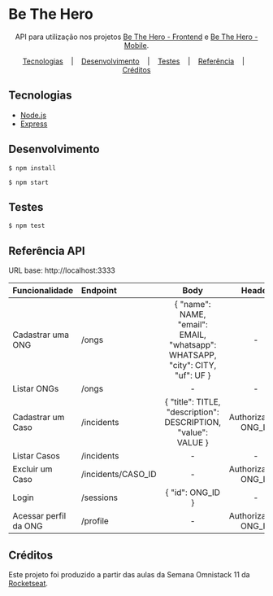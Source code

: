<h1>Be The Hero</h1>

<div align="center">
    <p>
        API para utilização nos projetos <a href="https://github.com/amandabezerra/be-the-hero-frontend">Be The Hero - Frontend</a> e <a href="https://github.com/amandabezerra/be-the-hero-mobile">Be The Hero - Mobile</a>.
    </p>
    <div>
        <a href="#tecnologias">Tecnologias</a>
        &nbsp;&nbsp;&nbsp;|&nbsp;&nbsp;&nbsp;
        <a href="#desenvolvimento">Desenvolvimento</a>
        &nbsp;&nbsp;&nbsp;|&nbsp;&nbsp;&nbsp;
        <a href="#testes">Testes</a>
        &nbsp;&nbsp;&nbsp;|&nbsp;&nbsp;&nbsp;
        <a href="#referencia">Referência</a>
        &nbsp;&nbsp;&nbsp;|&nbsp;&nbsp;&nbsp;
        <a href="#creditos">Créditos</a>
    </div>
</div>


<h2 id="tecnologias">Tecnologias</h2>

+ [Node.js](https://nodejs.org/)
+ [Express](https://expressjs.com/)


<h2 id="desenvolvimento">Desenvolvimento</h2>

```
$ npm install
```

```
$ npm start
```

<h2 id="testes">Testes</h2>

```
$ npm test
```


<h2 id="referencia">Referência API</h2>

URL base: http://localhost:3333

Funcionalidade        | Endpoint             | Body | Header | Método 
:--                   | :--                  | :--: | :--:   | :--:
Cadastrar uma ONG     | /ongs                | { "name": NAME, "email": EMAIL, "whatsapp": WHATSAPP, "city": CITY, "uf": UF } | - | POST
Listar ONGs           | /ongs                | - | - | GET
Cadastrar um Caso     | /incidents           | { "title": TITLE, "description": DESCRIPTION, "value": VALUE } | Authorization: ONG_ID | POST
Listar Casos          | /incidents           | - | - | GET
Excluir um Caso       | /incidents/CASO_ID   | - | Authorization: ONG_ID | DELETE 
Login                 | /sessions            | { "id": ONG_ID } | - | POST
Acessar perfil da ONG | /profile             | -    | Authorization: ONG_ID | GET


<h2 id="creditos">Créditos</h2>

Este projeto foi produzido a partir das aulas da Semana Omnistack 11 da [Rocketseat](https://rocketseat.com.br/).
